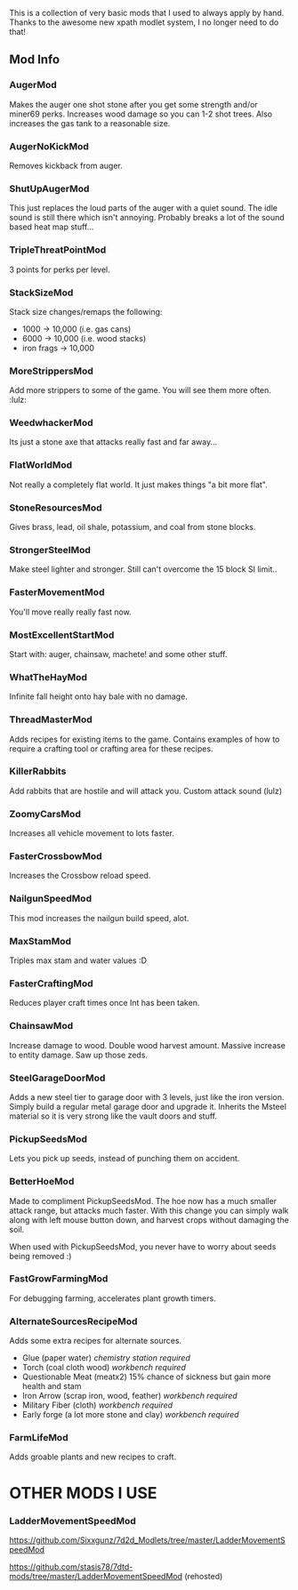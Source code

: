 This is a collection of very basic mods that I used to always apply by hand. Thanks to the awesome new xpath modlet system, I no longer need to do that!

## Mod Info

### AugerMod

Makes the auger one shot stone after you get some strength and/or miner69 perks. Increases wood damage so you can 1-2 shot trees. Also increases the gas tank to a reasonable size.

### AugerNoKickMod

Removes kickback from auger.

### ShutUpAugerMod

This just replaces the loud parts of the auger with a quiet sound. The idle sound is still there which isn't annoying. Probably breaks a lot of the sound based heat map stuff...

### TripleThreatPointMod

3 points for perks per level.

### StackSizeMod

Stack size changes/remaps the following:

- 1000 -> 10,000 (i.e. gas cans)
- 6000 -> 10,000 (i.e. wood stacks)
- iron frags -> 10,000

### MoreStrippersMod

Add more strippers to some of the game. You will see them more often. :lulz:

### WeedwhackerMod

Its just a stone axe that attacks really fast and far away...

### FlatWorldMod 

Not really a completely flat world. It just makes things "a bit more flat".

### StoneResourcesMod

Gives brass, lead, oil shale, potassium, and coal from stone blocks.

### StrongerSteelMod

Make steel lighter and stronger. Still can't overcome the 15 block SI limit..

### FasterMovementMod

You'll move really really fast now.

### MostExcellentStartMod

Start with: auger, chainsaw, machete! and some other stuff.

### WhatTheHayMod

Infinite fall height onto hay bale with no damage.

### ThreadMasterMod

Adds recipes for existing items to the game. Contains examples of how to require a crafting tool or crafting area for these recipes.

### KillerRabbits

Add rabbits that are hostile and will attack you. Custom attack sound (lulz)

### ZoomyCarsMod

Increases all vehicle movement to lots faster.

### FasterCrossbowMod

Increases the Crossbow reload speed.

### NailgunSpeedMod

This mod increases the nailgun build speed, alot.

### MaxStamMod

Triples max stam and water values :D

### FasterCraftingMod

Reduces player craft times once Int has been taken.

### ChainsawMod

Increase damage to wood. Double wood harvest amount. Massive increase to entity damage. Saw up those zeds.

### SteelGarageDoorMod

Adds a new steel tier to garage door with 3 levels, just like the iron version. Simply build a regular metal garage door and upgrade it. Inherits the Msteel material so it is very strong like the vault doors and stuff.

### PickupSeedsMod

Lets you pick up seeds, instead of punching them on accident. 

### BetterHoeMod 

Made to compliment PickupSeedsMod. The hoe now has a much smaller attack range, but attacks much faster. With this change you can simply walk along with left mouse button down, and harvest crops without damaging the soil.

When used with PickupSeedsMod, you never have to worry about seeds being removed :)

### FastGrowFarmingMod

For debugging farming, accelerates plant growth timers.

### AlternateSourcesRecipeMod

Adds some extra recipes for alternate sources.
- Glue (paper water) *chemistry station required*
- Torch (coal cloth wood) *workbench required*
- Questionable Meat (meatx2) 15% chance of sickness but gain more health and stam
- Iron Arrow (scrap iron, wood, feather) *workbench required*
- Military Fiber (cloth) *workbench required*
- Early forge (a lot more stone and clay) *workbench required*

### FarmLifeMod

Adds groable plants and new recipes to craft.

# OTHER MODS I USE

### LadderMovementSpeedMod

https://github.com/Sixxgunz/7d2d_Modlets/tree/master/LadderMovementSpeedMod

https://github.com/stasis78/7dtd-mods/tree/master/LadderMovementSpeedMod (rehosted)
